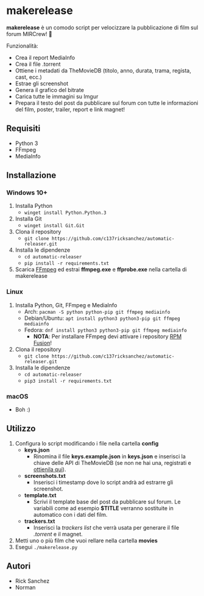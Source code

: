 # makerelease

**makerelease** è un comodo script per velocizzare la pubblicazione di film sul forum MIRCrew! 🚀

Funzionalità:

- Crea il report MediaInfo
- Crea il file .torrent
- Ottiene i metadati da TheMovieDB (titolo, anno, durata, trama, regista, cast, ecc.)
- Estrae gli screenshot
- Genera il grafico del bitrate
- Carica tutte le immagini su Imgur
- Prepara il testo del post da pubblicare sul forum con tutte le informazioni del film, poster, trailer, report e link magnet!

## Requisiti

- Python 3
- FFmpeg
- MediaInfo

## Installazione

### Windows 10+

1. Installa Python
    - `winget install Python.Python.3`
2. Installa Git
    - `winget install Git.Git`
3. Clona il repository
    - `git clone https://github.com/c137ricksanchez/automatic-releaser.git`
4. Installa le dipendenze
    - `cd automatic-releaser`
    - `pip install -r requirements.txt`
5. Scarica [FFmpeg](https://github.com/BtbN/FFmpeg-Builds/releases/latest) ed estrai **ffmpeg.exe** e **ffprobe.exe** nella cartella di makerelease

### Linux

1. Installa Python, Git, FFmpeg e MediaInfo
    - Arch: `pacman -S python python-pip git ffmpeg mediainfo`
    - Debian/Ubuntu: `apt install python3 python3-pip git ffmpeg mediainfo`
    - Fedora: `dnf install python3 python3-pip git ffmpeg mediainfo`
        - **NOTA**: Per installare FFmpeg devi attivare i repository [RPM Fusion](https://docs.fedoraproject.org/en-US/quick-docs/setup_rpmfusion/)!
2. Clona il repository
    - `git clone https://github.com/c137ricksanchez/automatic-releaser.git`
3. Installa le dipendenze
    - `cd automatic-releaser`
    - `pip3 install -r requirements.txt`

### macOS

- Boh :)

## Utilizzo

1. Configura lo script modificando i file nella cartella **config**
    - **keys.json**
        - Rinomina il file **keys.example.json** in **keys.json** e inserisci la chiave delle API di TheMovieDB (se non ne hai una, registrati e [ottienila qui](https://www.themoviedb.org/settings/api)).
    - **screenshots.txt**
        - Inserisci i timestamp dove lo script andrà ad estrarre gli screenshot.
    - **template.txt**
        - Scrivi il template base del post da pubblicare sul forum. Le variabili come ad esempio **$TITLE** verranno sostituite in automatico con i dati del film.
    - **trackers.txt**
        - Inserisci la *trackers list* che verrà usata per generare il file *.torrent* e il magnet.
2. Metti uno o più film che vuoi rellare nella cartella **movies**
3. Esegui `./makerelease.py`

## Autori

- Rick Sanchez
- Norman
